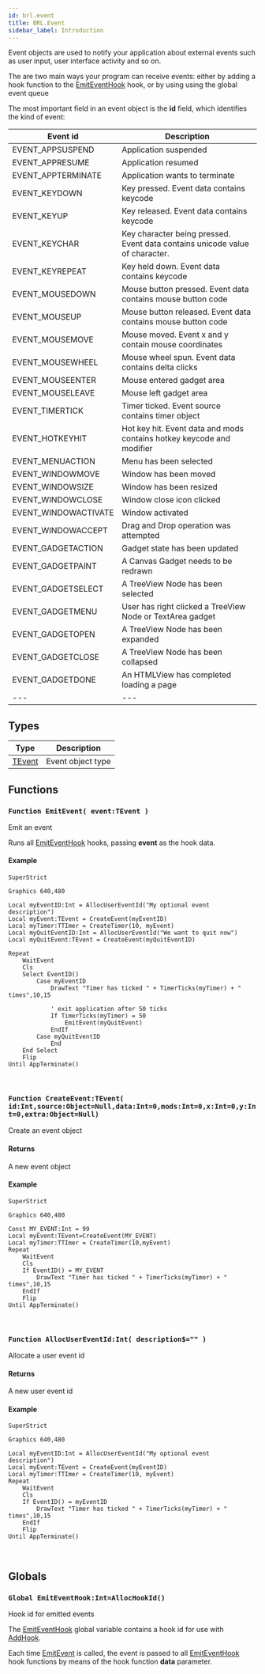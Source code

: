 ```yaml
---
id: brl.event
title: BRL.Event
sidebar_label: Introduction
---
```




Event objects are used to notify your application about external events such as user input, 
user interface activity and so on.

The are two main ways your program can receive events: either by adding a hook function to 
the [EmitEventHook](../../brl/brl.event/#global-emiteventhookintallochookid) hook, or by using using the global event queue

The most important field in an event object is the <b>id</b> field, which identifies the kind of 
event:

| Event id | Description |
| --- | --- |
| EVENT_APPSUSPEND | Application suspended |
| EVENT_APPRESUME | Application resumed |
| EVENT_APPTERMINATE | Application wants to terminate |
| EVENT_KEYDOWN | Key pressed. Event data contains keycode |
| EVENT_KEYUP | Key released. Event data contains keycode |
| EVENT_KEYCHAR | Key character being pressed. Event data contains unicode value of character. |
| EVENT_KEYREPEAT | Key held down. Event data contains keycode |
| EVENT_MOUSEDOWN | Mouse button pressed. Event data contains mouse button code |
| EVENT_MOUSEUP | Mouse button released. Event data contains mouse button code |
| EVENT_MOUSEMOVE | Mouse moved. Event x and y contain mouse coordinates |
| EVENT_MOUSEWHEEL | Mouse wheel spun. Event data contains delta clicks |
| EVENT_MOUSEENTER | Mouse entered gadget area |
| EVENT_MOUSELEAVE | Mouse left gadget area |
| EVENT_TIMERTICK | Timer ticked. Event source contains timer object |
| EVENT_HOTKEYHIT | Hot key hit. Event data and mods contains hotkey keycode and modifier |
| EVENT_MENUACTION | Menu has been selected |
| EVENT_WINDOWMOVE | Window has been moved |
| EVENT_WINDOWSIZE | Window has been resized |
| EVENT_WINDOWCLOSE | Window close icon clicked |
| EVENT_WINDOWACTIVATE | Window activated |
| EVENT_WINDOWACCEPT | Drag and Drop operation was attempted |
| EVENT_GADGETACTION | Gadget state has been updated |
| EVENT_GADGETPAINT | A Canvas Gadget needs to be redrawn |
| EVENT_GADGETSELECT | A TreeView Node has been selected |
| EVENT_GADGETMENU | User has right clicked a TreeView Node or TextArea gadget |
| EVENT_GADGETOPEN | A TreeView Node has been expanded |
| EVENT_GADGETCLOSE | A TreeView Node has been collapsed |
| EVENT_GADGETDONE | An HTMLView has completed loading a page |
| --- | --- |


## Types
| Type | Description |
|---|---|
| [TEvent](../../brl/brl.event/tevent) | Event object type |

## Functions

### `Function EmitEvent( event:TEvent )`

Emit an event


Runs all [EmitEventHook](../../brl/brl.event/#global-emiteventhookintallochookid) hooks, passing <b>event</b> as the hook data.


#### Example
```blitzmax
SuperStrict

Graphics 640,480

Local myEventID:Int = AllocUserEventId("My optional event description")
Local myEvent:TEvent = CreateEvent(myEventID)
Local myTimer:TTImer = CreateTimer(10, myEvent)
Local myQuitEventID:Int = AllocUserEventId("We want to quit now")
Local myQuitEvent:TEvent = CreateEvent(myQuitEventID)

Repeat
	WaitEvent
	Cls
	Select EventID()
		Case myEventID
			DrawText "Timer has ticked " + TimerTicks(myTimer) + " times",10,15
			
			' exit application after 50 ticks
			If TimerTicks(myTimer) = 50
				EmitEvent(myQuitEvent)
			EndIf
		Case myQuitEventID
			End
	End Select
	Flip
Until AppTerminate()
```
<br/>

### `Function CreateEvent:TEvent( id:Int,source:Object=Null,data:Int=0,mods:Int=0,x:Int=0,y:Int=0,extra:Object=Null)`

Create an event object

#### Returns
A new event object


#### Example
```blitzmax
SuperStrict

Graphics 640,480

Const MY_EVENT:Int = 99
Local myEvent:TEvent=CreateEvent(MY_EVENT)
Local myTimer:TTImer = CreateTimer(10,myEvent)
Repeat
	WaitEvent
	Cls
	If EventID() = MY_EVENT
		DrawText "Timer has ticked " + TimerTicks(myTimer) + " times",10,15
	EndIf
	Flip
Until AppTerminate()
```
<br/>

### `Function AllocUserEventId:Int( description$="" )`

Allocate a user event id

#### Returns
A new user event id


#### Example
```blitzmax
SuperStrict

Graphics 640,480

Local myEventID:Int = AllocUserEventId("My optional event description")
Local myEvent:TEvent = CreateEvent(myEventID)
Local myTimer:TTImer = CreateTimer(10, myEvent)
Repeat
	WaitEvent
	Cls
	If EventID() = myEventID
		DrawText "Timer has ticked " + TimerTicks(myTimer) + " times",10,15
	EndIf
	Flip
Until AppTerminate()
```
<br/>

## Globals

### `Global EmitEventHook:Int=AllocHookId()`

Hook id for emitted events


The [EmitEventHook](../../brl/brl.event/#global-emiteventhookintallochookid) global variable contains a hook id for use with [AddHook](../../brl/brl.hook/#function-addhook-idfuncobject-iddataobjectcontextobject-contextobjectnullpriority0-).

Each time [EmitEvent](../../brl/brl.event/#function-emitevent-eventtevent-) is called, the event is passed to all [EmitEventHook](../../brl/brl.event/#global-emiteventhookintallochookid)
hook functions by means of the hook function <b>data</b> parameter.


<br/>

